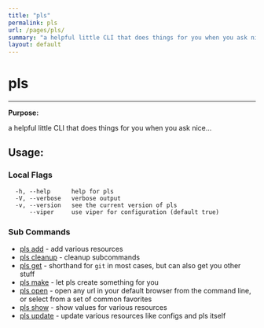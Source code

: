 ```yaml
---
title: "pls"
permalink: pls
url: /pages/pls/
summary: "a helpful little CLI that does things for you when you ask nice..."
layout: default
---
```

# pls 

---
**Purpose:**

a helpful little CLI that does things for you when you ask nice...

## Usage:

### Local Flags

```
  -h, --help      help for pls
  -V, --verbose   verbose output
  -v, --version   see the current version of pls
      --viper     use viper for configuration (default true)
```

### Sub Commands

* [pls add](/pages/pls_add/)	 - add various resources
* [pls cleanup](/pages/pls_cleanup/)	 - cleanup subcommands
* [pls get](/pages/pls_get/)	 - shorthand for `git` in most cases, but can also get you other stuff
* [pls make](/pages/pls_make/)	 - let pls create something for you
* [pls open](/pages/pls_open/)	 - open any url in your default browser from the command line, or select from a set of common favorites
* [pls show](/pages/pls_show/)	 - show values for various resources
* [pls update](/pages/pls_update/)	 - update various resources like configs and pls itself

